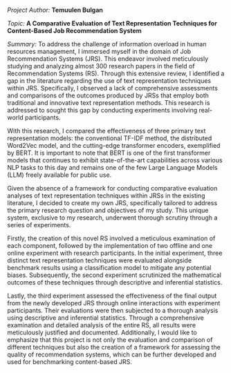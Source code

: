 _Project Author:_ **Temuulen Bulgan**

_Topic:_ **A Comparative Evaluation of Text Representation Techniques for Content-Based Job Recommendation System**

_Summary:_ To address the challenge of information overload in human resources management, I immersed myself in the domain of Job Recommendation Systems (JRS). This endeavor involved meticulously studying and analyzing almost 300 research papers in the field of Recommendation Systems (RS). Through this extensive review, I identified a gap in the literature regarding the use of text representation techniques within JRS. Specifically, I observed a lack of comprehensive assessments and comparisons of the outcomes produced by JRSs that employ both traditional and innovative text representation methods. This research is addressed to sought this gap by conducting experiments involving real-world participants.

With this research, I compared the effectiveness of three primary text representation models: the conventional TF-IDF method, the distributed Word2Vec model, and the cutting-edge transformer encoders, exemplified by BERT. It is important to note that BERT is one of the first transformer models that continues to exhibit state-of-the-art capabilities across various NLP tasks to this day and remains one of the few Large Language Models (LLM) freely available for public use.

Given the absence of a framework for conducting comparative evaluation analyses of text representation techniques within JRSs in the existing literature, I decided to create my own JRS, specifically tailored to address the primary research question and objectives of my study. This unique system, exclusive to my research, underwent thorough scrutiny through a series of experiments.

Firstly, the creation of this novel RS involved a meticulous examination of each component, followed by the implementation of two offline and one online experiment with research participants. In the initial experiment, three distinct text representation techniques were evaluated alongside benchmark results using a classification model to mitigate any potential biases. Subsequently, the second experiment scrutinized the mathematical outcomes of these techniques through descriptive and inferential statistics.

Lastly, the third experiment assessed the effectiveness of the final output from the newly developed JRS through online interactions with experiment participants. Their evaluations were then subjected to a thorough analysis using descriptive and inferential statistics. Through a comprehensive examination and detailed analysis of the entire RS, all results were meticulously justified and documented. Additionally, I would like to emphasize that this project is not only the evaluation and comparison of different techniques but also the creation of a framework for assessing the quality of recommendation systems, which can be further developed and used for benchmarking content-based JRS.
